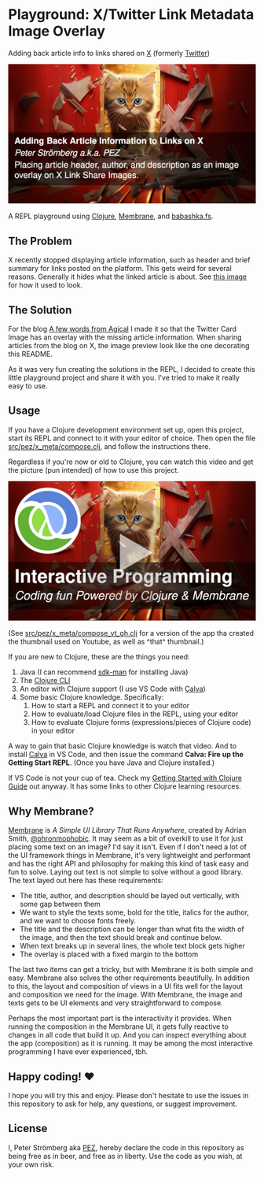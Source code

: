 # Playground: X/Twitter Link Metadata Image Overlay

Adding back article info to links shared on [X](https://x.com) (formerly [Twitter](https://twitter.com))

![A defiant and angry kitten breaking through a scattering door decorated with a huge X sign. Adding Back Article Information to Links on X. Peter Strömberg a.k.a. PEZ. Placing article header, author, and description as an image overlay on X Link Share Images.](assets/kitten-twitter.jpg)

A REPL playground using [Clojure](https://clojure.org), [Membrane](https://github.com/phronmophobic/membrane), and [babashka.fs](https://github.com/babashka/fs).

## The Problem

X recently stopped displaying article information, such as header and brief summary for links posted on the platform. This gets weird for several reasons. Generally it hides what the linked article is about. See [this image](assets/twitter-summary-card.jpg) for how it used to look.

## The Solution

For the blog [A few words from Agical](https://blog.agical.se/en) I made it so that the Twitter Card Image has an overlay with the missing article information. When sharing articles from the blog on X, the image preview look like the one decorating this README.

As it was very fun creating the solutions in the REPL, I decided to create this little playground project and share it with you. I've tried to make it really easy to use.

## Usage

If you have a Clojure development environment set up, open this project, start its REPL and connect to it with your editor of choice. Then open the file [src/pez/x_meta/compose.clj](src/pez/x_meta/compose.clj), and follow the instructions there.

Regardless if you're now or old to Clojure, you can watch this video and get the picture (pun intended) of how to use this project.

[![That defiant and angry kitten breaking through a scattering door decorated with a huge X sign again. This time with a Clojure logo and a Youtube playbutton added. Texts: Interactive Programming. Coding fun Powered by Clojure & Membrane](assets/kitten-youtube-github.jpg)](https://www.youtube.com/watch?v=ImBji-1bKkc)

(See [src/pez/x_meta/compose_yt_gh.clj](src/pez/x_meta/compose_yt_gh.clj) for a version of the app tha created the thumbnail used on Youtube, as well as ^that^ thumbnail.)

If you are new to Clojure, these are the things you need:

1. Java (I can recommend [sdk-man](https://sdkman.io/) for installing Java)
1. The [Clojure CLI](https://clojure.org/guides/install_clojure)
1. An editor with Clojure support (I use VS Code with [Calva](https://calva.io))
1. Some basic Clojure knowledge. Specifically:
   1. How to start a REPL and connect it to your editor
   1. How to evaluate/load Clojure files in the REPL, using your editor
   1. How to evaluate Clojure forms (expressions/pieces of Clojure code) in your editor

A way to gain that basic Clojure knowledge is watch that video. And to install [Calva](https://calva.io) in VS Code, and then issue the command **Calva: Fire up the Getting Start REPL**. (Once you have Java and Clojure installed.)

If VS Code is not your cup of tea. Check my [Getting Started with Clojure Guide](https://calva.io/get-started-with-clojure/) out anyway. It has some links to other Clojure learning resources.

## Why Membrane?

[Membrane](https://github.com/phronmophobic/membrane) is _A Simple UI Library That Runs Anywhere_, created by Adrian Smith, [@phronmophobic](phronmophobic). It may seem as a bit of overkill to use it for just placing some text on an image? I'd say it isn't. Even if I don't need a lot of the UI framework things in Membrane, it's very lightweight and performant and has the right API and philosophy for making this kind of task easy and fun to solve. Laying out text is not simple to solve without a good library. The text layed out here has these requirements:

* The title, author, and description should be layed out vertically, with some gap between them
* We want to style the texts some, bold for the title, italics for the author, and we want to choose fonts freely.
* The title and the description can be longer than what fits the width of the image, and then the text should break and continue below.
* When text breaks up in several lines, the whole text block gets higher
* The overlay is placed with a fixed margin to the bottom

The last two items can get a tricky, but with Membrane it is both simple and easy. Membrane also solves the other requirements beautifully. In addition to this, the layout and composition of views in a UI fits well for the layout and composition we need for the image. With Membrane, the image and texts gets to be UI elements and very straightforward to compose.

Perhaps the most important part is the interactivity it provides. When running the composition in the Membrane UI, it gets fully reactive to changes in all code that build it up. And you can inspect everything about the app (composition) as it is running. It may be among the most interactive programming I have ever experienced, tbh.

## Happy coding! ♥️

I hope you will try this and enjoy. Please don't hesitate to use the issues in this repository to ask for help, any questions, or suggest improvement.

## License

I, Peter Strömberg aka [PEZ](https://github.com/PEZ), hereby declare the code in this repository as being free as in beer, and free as in liberty. Use the code as you wish, at your own risk.